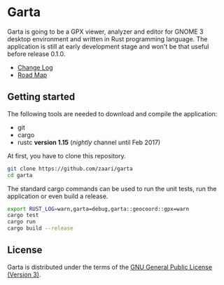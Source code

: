 # Garta
Garta is going to be a GPX viewer, analyzer and editor for GNOME 3 desktop environment and written in Rust programming language. The application is still at early development stage and won't be that useful before release 0.1.0.

* [Change Log](ChangeLog.md)
* [Road Map](RoadMap.md)

## Getting started
The following tools are needed to download and compile the application:

* git 
* cargo
* rustc **version 1.15** (*nightly* channel until Feb 2017)

At first, you have to clone this repository.

```bash
git clone https://github.com/zaari/garta
cd garta
```

The standard cargo commands can be used to run the unit tests, run the application or even build a release.

```bash
export RUST_LOG=warn,garta=debug,garta::geocoord::gpx=warn
cargo test
cargo run
cargo build --release
```

## License
Garta is distributed under the terms of the [GNU General Public License (Version 3)](https://www.gnu.org/licenses/gpl-3.0.en.html).

